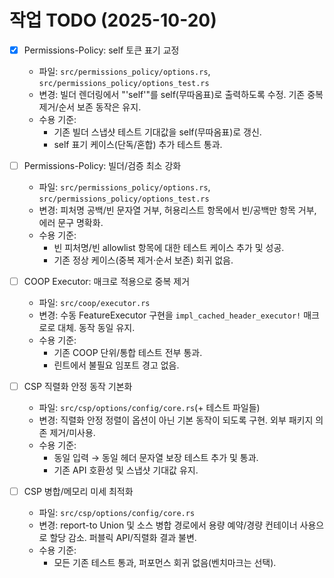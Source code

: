 # 작업 TODO (2025-10-20)

- [x] Permissions-Policy: self 토큰 표기 교정
  - 파일: `src/permissions_policy/options.rs`, `src/permissions_policy/options_test.rs`
  - 변경: 빌더 렌더링에서 "'self'"를 self(무따옴표)로 출력하도록 수정. 기존 중복 제거/순서 보존 동작은 유지.
  - 수용 기준:
    - 기존 빌더 스냅샷 테스트 기대값을 self(무따옴표)로 갱신.
    - self 표기 케이스(단독/혼합) 추가 테스트 통과.

- [ ] Permissions-Policy: 빌더/검증 최소 강화
  - 파일: `src/permissions_policy/options.rs`, `src/permissions_policy/options_test.rs`
  - 변경: 피처명 공백/빈 문자열 거부, 허용리스트 항목에서 빈/공백만 항목 거부, 에러 문구 명확화.
  - 수용 기준:
    - 빈 피처명/빈 allowlist 항목에 대한 테스트 케이스 추가 및 성공.
    - 기존 정상 케이스(중복 제거·순서 보존) 회귀 없음.

- [ ] COOP Executor: 매크로 적용으로 중복 제거
  - 파일: `src/coop/executor.rs`
  - 변경: 수동 FeatureExecutor 구현을 `impl_cached_header_executor!` 매크로로 대체. 동작 동일 유지.
  - 수용 기준:
    - 기존 COOP 단위/통합 테스트 전부 통과.
    - 린트에서 불필요 임포트 경고 없음.

- [ ] CSP 직렬화 안정 동작 기본화
  - 파일: `src/csp/options/config/core.rs`(+ 테스트 파일들)
  - 변경: 직렬화 안정 정렬이 옵션이 아닌 기본 동작이 되도록 구현. 외부 패키지 의존 제거/미사용.
  - 수용 기준:
    - 동일 입력 → 동일 헤더 문자열 보장 테스트 추가 및 통과.
    - 기존 API 호환성 및 스냅샷 기대값 유지.

- [ ] CSP 병합/메모리 미세 최적화
  - 파일: `src/csp/options/config/core.rs`
  - 변경: report-to Union 및 소스 병합 경로에서 용량 예약/경량 컨테이너 사용으로 할당 감소. 퍼블릭 API/직렬화 결과 불변.
  - 수용 기준:
    - 모든 기존 테스트 통과, 퍼포먼스 회귀 없음(벤치마크는 선택).
